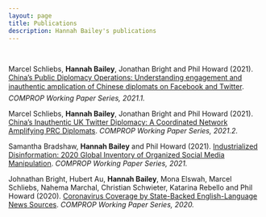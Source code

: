 ```yaml
---
layout: page
title: Publications
description: Hannah Bailey's publications
---
```

<br/>

Marcel Schliebs, **Hannah Bailey**, Jonathan Bright and Phil Howard (2021). [China’s Public Diplomacy Operations: Understanding engagement and inauthentic amplication of Chinese diplomats on Facebook and Twitter](https://demtech.oii.ox.ac.uk/wp-content/uploads/sites/127/2021/05/Chinas-Public-Diplomacy-Operations-Dem.Tech-Working-Paper-2021.1-4.pdf). *COMPROP Working Paper Series, 2021.1.*

Marcel Schliebs, **Hannah Bailey**, Jonathan Bright and Phil Howard (2021). [China’s Inauthentic UK Twitter Diplomacy: A Coordinated Network Amplifying PRC Diplomats](https://demtech.oii.ox.ac.uk/wp-content/uploads/sites/127/2021/05/Chinas-Inauthentic-UK-Twitter-Diplomacy-Dem.Tech-Working-Paper-2021.2-2.pdf). *COMPROP Working Paper Series, 2021.2.*

Samantha Bradshaw, **Hannah Bailey** and Phil Howard (2021). [Industrialized Disinformation: 2020 Global Inventory of Organized Social Media Manipulation](https://demtech.oii.ox.ac.uk/wp-content/uploads/sites/127/2021/02/CyberTroop-Report20-Draft9.pdf). *COMPROP Working Paper Series, 2021.*

Johnathan Bright, Hubert Au, **Hannah Bailey**, Mona Elswah, Marcel Schliebs, Nahema Marchal, Christian Schwieter, Katarina Rebello and Phil Howard (2020). [Coronavirus Coverage by State-Backed English-Language News Sources](https://demtech.oii.ox.ac.uk/wp-content/uploads/sites/93/2020/04/Coronavirus-Coverage-by-State-Backed-English-Language-News-Sources.pdf). *COMPROP Working Paper Series, 2020.*


